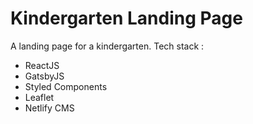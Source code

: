 # Kindergarten Landing Page

A landing page for a kindergarten.
Tech stack :

- ReactJS
- GatsbyJS
- Styled Components
- Leaflet
- Netlify CMS
